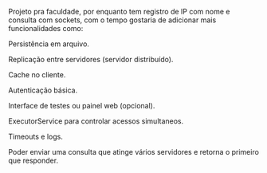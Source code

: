 Projeto pra faculdade, por enquanto tem registro de IP com nome e consulta com sockets, com o tempo gostaria de adicionar mais funcionalidades como:

Persistência em arquivo.

Replicação entre servidores (servidor distribuído).

Cache no cliente.

Autenticação básica.

Interface de testes ou painel web (opcional).

ExecutorService para controlar acessos simultaneos.

Timeouts e logs.

Poder enviar uma consulta que atinge vários servidores e retorna o primeiro que responder.
